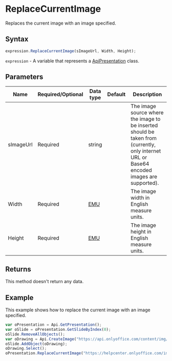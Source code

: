 # ReplaceCurrentImage

Replaces the current image with an image specified.

## Syntax

```javascript
expression.ReplaceCurrentImage(sImageUrl, Width, Height);
```

`expression` - A variable that represents a [ApiPresentation](../ApiPresentation.md) class.

## Parameters

| **Name** | **Required/Optional** | **Data type** | **Default** | **Description** |
| ------------- | ------------- | ------------- | ------------- | ------------- |
| sImageUrl | Required | string |  | The image source where the image to be inserted should be taken from (currently, only internet URL or Base64 encoded images are supported). |
| Width | Required | [EMU](../../Enumeration/EMU.md) |  | The image width in English measure units. |
| Height | Required | [EMU](../../Enumeration/EMU.md) |  | The image height in English measure units. |

## Returns

This method doesn't return any data.

## Example

This example shows how to replace the current image with an image specified.

```javascript
var oPresentation = Api.GetPresentation();
var oSlide = oPresentation.GetSlideByIndex(0);
oSlide.RemoveAllObjects();
var oDrawing = Api.CreateImage("https://api.onlyoffice.com/content/img/docbuilder/examples/coordinate_aspects.png", 300 * 36000, 150 * 36000);
oSlide.AddObject(oDrawing);
oDrawing.Select();
oPresentation.ReplaceCurrentImage("https://helpcenter.onlyoffice.com/images/Help/GettingStarted/documents/big/EditDocument.png", 60 * 36000, 35 * 36000);
```

